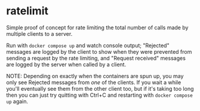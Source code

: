 # ratelimit

Simple proof of concept for rate limiting the total number of calls made by multiple clients to a server.

Run with `docker compose up` and watch console output; "Rejected" messages are logged by the client to show when they were prevented from sending a request by the rate limiting, and "Request received" messages are logged by the server when called by a client.

NOTE: Depending on exactly when the containers are spun up, you may only see Rejected messages from _one_ of the clients. If you wait a while you'll eventually see them from the other client too, but if it's taking too long then you can just try quitting with Ctrl+C and restarting with `docker compose up` again.
